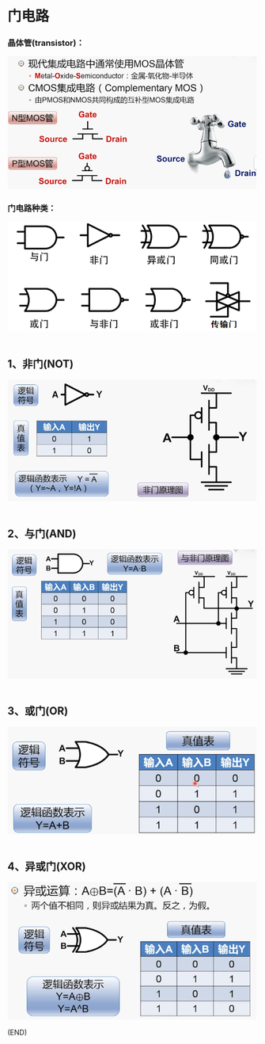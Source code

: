 # 门电路    

### 晶体管(transistor)：  

<img src="Images/gatecircuit_transistor.png" />  

### 门电路种类：    

<img src="Images/gatecircuit_gates.png" />  

<br />
<br />

## 1、非门(NOT)    

<img src="Images/gatecircuit_NOT.png" />  

<br />
<br />

## 2、与门(AND)    

<img src="Images/gatecircuit_AND.png" />  
<br />
<br />

## 3、或门(OR)    

<img src="Images/gatecircuit_OR.png" />  
<br />
<br />

## 4、异或门(XOR)    

<img src="Images/gatecircuit_XOR.png" />    



(END)    
